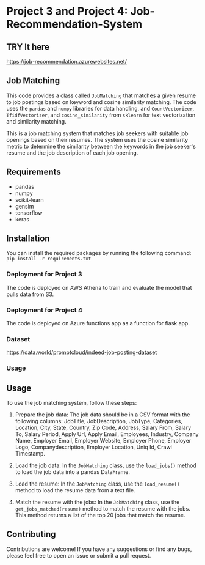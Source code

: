 # Project 3 and Project 4: Job-Recommendation-System 

## TRY It here
https://job-recommendation.azurewebsites.net/

## Job Matching

This code provides a class called `JobMatching` that matches a given resume to job postings based on keyword and cosine similarity matching. The code uses the `pandas` and `numpy` libraries for data handling, and `CountVectorizer`, `TfidfVectorizer`, and `cosine_similarity` from `sklearn` for text vectorization and similarity matching.

This is a job matching system that matches job seekers with suitable job openings based on their resumes. The system uses the cosine similarity metric to determine the similarity between the keywords in the job seeker's resume and the job description of each job opening.

## Requirements

- pandas
- numpy
- scikit-learn
- gensim
- tensorflow
- keras

## Installation

You can install the required packages by running the following command:
`pip install -r requirements.txt`

### Deployment for Project 3
The code is deployed on AWS Athena to train and evaluate the model that pulls data from S3.

### Deployment for Project 4
The code is deployed on Azure functions app as a function for flask app.

### Dataset
https://data.world/promptcloud/indeed-job-posting-dataset

### Usage


## Usage

To use the job matching system, follow these steps:

1. Prepare the job data: The job data should be in a CSV format with the following columns: JobTitle, JobDescription, JobType, Categories, Location, City, State, Country, Zip Code, Address, Salary From, Salary To, Salary Period, Apply Url, Apply Email, Employees, Industry, Company Name, Employer Email, Employer Website, Employer Phone, Employer Logo, Companydescription, Employer Location, Uniq Id, Crawl Timestamp.

2. Load the job data: In the `JobMatching` class, use the `load_jobs()` method to load the job data into a pandas DataFrame.

3. Load the resume: In the `JobMatching` class, use the `load_resume()` method to load the resume data from a text file.

4. Match the resume with the jobs: In the `JobMatching` class, use the `get_jobs_matched(resume)` method to match the resume with the jobs. This method returns a list of the top 20 jobs that match the resume.

## Contributing

Contributions are welcome! If you have any suggestions or find any bugs, please feel free to open an issue or submit a pull request.
